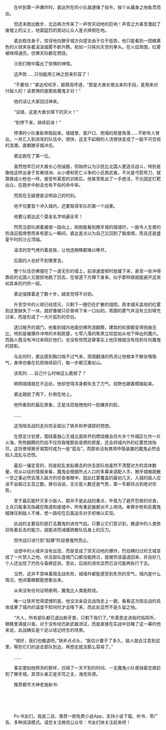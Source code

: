 　　在听到第一声爆炸时，裘达所在的小队就遵循了指令，挨个从藏身之地鱼贯而出。

　　但还未跑出数步，北边再次传来了一声惊天动地的巨响！声音之大甚至激起了废墟上的尘土，地面猛烈的晃动让众人差点摔倒在地。

　　裘达稳住身子，惊讶地向獠牙城方向望去由于位于低势，他只能看到一团橘黄色的火球夹杂着滚滚烟雾不断升腾，宛如一只挥向天空的拳头。在火焰周围，红雾被映得通亮，仿佛天际都在燃烧。

　　沙民们眼中露出了惊惧的神情。

　　这声势……只怕能用三神之怒来形容了！

　　“不要怕！”裘达咬咬牙，振臂高呼道，“那是大酋长使出来的手段，是用来对付敌人的！该畏惧的是那些魔鬼才对！”

　　他的话让大家回过神来。

　　“没错，这是大酋长降下的天火！”

　　“别停下来，继续前进！”

　　停滞的小队重新奔跑起来，墙缝里、窗户口、倒塌的房屋角落……不断有人冒出，一并汇入到进攻的队伍中。很快，这支不起眼的人流很快变成了一股不可忽视的浪潮，直朝獠牙城冲去。

　　裘达跑在了第一位。

　　虽然他早已对大酋长心悦诚服，但始终认为沙民比北国人更适合战斗，特别是像他这样出身于贫瘠绿洲、从小便和死亡斗争的小氏族武者。不光是弓箭弯刀，就算换成火枪也一样。接受布莱恩的训练后，他甚至练出了一手绝活，不光固定打靶出众，在跑步中射击也有不俗的命中率。

　　而现在无疑便是证明自己的时刻。

　　他不仅要首个冲入城内，还要取得军队的第一个战果。

　　他要让裘达这个莫金名字响遍全军！

　　然而当部队顺着缓坡一路向上，刚刚能看到獠牙城的城墙时，一股令人生畏的热浪迎面席卷而来有那么一瞬间，裘达差点以为自己又回到了极南境，而且还是盛夏午时的沙丘顶端。

　　滚烫的空气烤灼着皮肤，让他连眼睛都难以睁开。

　　后面的人也好不到哪里去。

　　整个队伍仿佛撞在了一道无形的墙上，前进速度顿时放缓下来，甚至一些冲得靠前的北国人又狼狈地跑了回去，在坡道下方蹲下身来，似乎那样做就能避开这突如其来的灼热一般。

　　裘达强撑着走了数十步，越发觉得不对劲。

　　升至空中的火球已经熄灭，只剩下一圈仍在扩散的烟团，原本铺天盖地的红雾到这里缺失了一块，就好像被只巨兽啃下来一口似的。周围的雾气并没有立刻填充过来，而是形成了一大片弧形的空白。

　　透过敞开的城门，他看到城内地面仿佛热浪翻腾，建筑的轮廓都变得扭曲无比，特别是被爆炸冲垮的木制房屋，七零八落的焦黑立柱犹如从地下伸出的魔爪。而敌人既没有冲过来阻拦他们，也没有惊慌逃窜事实上他压根就没有找到任何魔鬼的踪影。

　　与此同时，裘达感到胸口喘不过气来，周围翻涌的热流让他根本不敢张嘴吸气，身体也像在抗拒继续前行，每一步都沉重如山。

　　该死的……自己什么时候这么脆弱了？

　　明明城墙就在不远处，他却觉得浑身都失去了力气，视野也跟着模糊起来。

　　裘达踉跄了两下，扑倒在地上。

　　他所看到的最后景象，正是法菈拖拽他时一脸嫌弃的脸。

　　……

　　这场阻击战的走向完全超出了铁斧和参谋部的预想。

　　在原定计划里，围绕着狼心王城北面排开的燃烧桶会将大半个外城区化作一片火海，熊熊翻腾的烈焰不仅将吞噬那些易燃的房屋，还会将城内外的红雾焚烧殆尽。这将使得獠牙城暂时成为一座“孤岛”，而那些没有携带呼吸装置的魔鬼必然会陷入混乱与恐慌。

　　最后一锤定音的，则是趁乱发起袭击的伏击部队他虽然不清楚对方的具体数量，但从以往的情报来看，魔鬼会根据所占人口的多寡来调配人手。獠牙城被疏散一空之事必然会落入敌方的侦查者眼中，因此红雾覆盖的最初几天，入城的敌人应该不会超过五百之数。换句话说，无论是人数还是气势，第一军都将占到绝对优势。

　　至于最后能歼灭多少敌人，那并不是此战的重点，毕竟为了避开恐兽的侦查，士兵只能事先隐藏在暗道和废墟中，所有重武器都派不上用场。单靠步枪和反魔鬼榴弹压制敌人不难，想一路咬在后面追杀对手却难以实现。

　　此战的主要目的是打击魔鬼的进攻气焰。只要让它们意识到，撤退中的人类依旧有着反击的能力，就能进而减缓疏散队伍身上的压力。

　　但作战只进行到“起爆”阶段便戛然而止。

　　设想中的火墙并没有出现，而是变成了惊天动地的爆炸，烈焰横扫过的王城变成了一片禁入之地，伏击部队连城门口都没能跨过，就被热浪逼退回来，并且好几个人还出现了灼伤与昏厥症状。至此，后续的进攻显然已没可能再执行下去。

　　当然，这并不意味着阻击战失败，城墙外都能感受到炙热的空气，城内是什么情况，他闭着眼都能想象出来。

　　从来没有任何证明表明，魔鬼比人类能耐烧。

　　唯一让铁斧觉得遗憾的是，他没法亲自去战场走上一圈，看看这次阻击战的具体成果了城内的温度不知何时才会降下来，而此处显然不是久留之地。

　　“大人，所有部队都已退出断牙堡，只剩下我们了。”布莱恩走进临时指挥所，眼睛里满是兴奋。对于没有经历新武器测试，而是直接在实战中目睹了这一幕的他来说，此战确实是个足以铭记终生的场景。

　　“很好，我们也撤退吧。”铁斧点点头，“我估计要不了多久，敌人就会注意到这里，等到它们的追击部队到达，再想走就没那么容易了。”

　　……

　　事实便如他预测的那样，仅隔了一天不到的时间，一支魔鬼小队便骑着恐兽赶到了獠牙城，其领头者正是天穹之主，海克佐德。

　　推荐都市大神老施新书:

　　

　　

　　Ps:书友们，我是二目，推荐一款免费小说App，支持小说下载、听书、零广告、多种阅读模式。请您关注微信公众号：书友们快关注起来吧！

　　

　　
